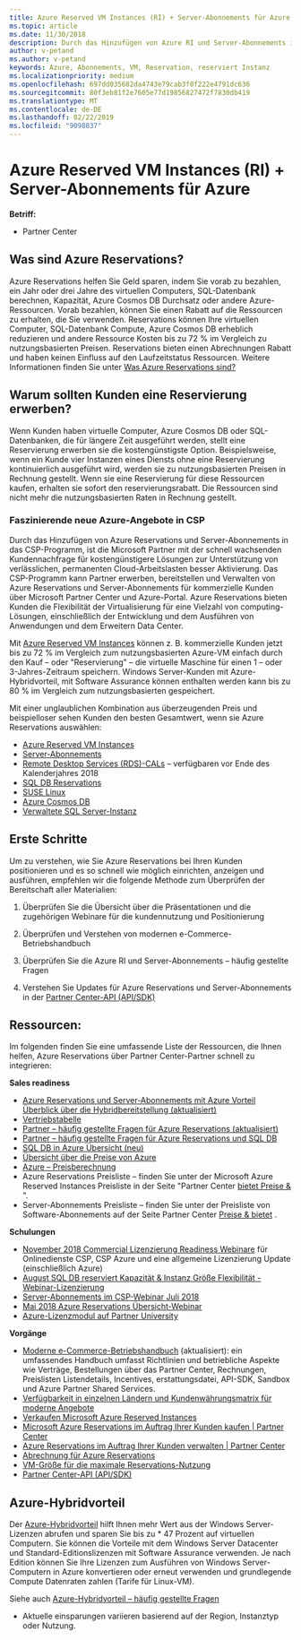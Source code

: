 ```yaml
---
title: Azure Reserved VM Instances (RI) + Server-Abonnements für Azure | Partner Center
ms.topic: article
ms.date: 11/30/2018
description: Durch das Hinzufügen von Azure RI und Server-Abonnements in das CSP-Programm, unterstützen wir unsere Partner mit der schnell wachsenden Kundennachfrage für kostengünstigere Lösungen zur Unterstützung von verlässlichen, permanenten Cloud-Arbeitslasten. Mit dem CSP-Programm können Partner Azure RI und Server-Abonnements für kommerzielle Kunden über das Microsoft-Partner Center und das Azure-Portal bereitstellen und verwalten.
author: v-petand
ms.author: v-petand
keywords: Azure, Abonnements, VM, Reservation, reserviert Instanz
ms.localizationpriority: medium
ms.openlocfilehash: 697dd035682da4743e79cab3f0f222e4791dc636
ms.sourcegitcommit: 80f3eb81f2e7605e77d19856827472f7830db419
ms.translationtype: MT
ms.contentlocale: de-DE
ms.lasthandoff: 02/22/2019
ms.locfileid: "9098837"
---
```

<!-- Mike Aasen wrote and owns this topic -->

# <a name="azure-reserved-vm-instances-ri--server-subscriptions-for-azure"></a>Azure Reserved VM Instances (RI) + Server-Abonnements für Azure

**Betriff:**

- Partner Center
 
## <a name="what-are-azure-reservations"></a>Was sind Azure Reservations?

Azure Reservations helfen Sie Geld sparen, indem Sie vorab zu bezahlen, ein Jahr oder drei Jahre des virtuellen Computers, SQL-Datenbank berechnen, Kapazität, Azure Cosmos DB Durchsatz oder andere Azure-Ressourcen. Vorab bezahlen, können Sie einen Rabatt auf die Ressourcen zu erhalten, die Sie verwenden. Reservations können Ihre virtuellen Computer, SQL-Datenbank Compute, Azure Cosmos DB erheblich reduzieren und andere Ressource Kosten bis zu 72 % im Vergleich zu nutzungsbasierten Preisen. Reservations bieten einen Abrechnungen Rabatt und haben keinen Einfluss auf den Laufzeitstatus Ressourcen. Weitere Informationen finden Sie unter [Was Azure Reservations sind?](https://docs.microsoft.com/azure/billing/billing-save-compute-costs-reservations)

## <a name="why-should-customers-buy-a-reservation"></a>Warum sollten Kunden eine Reservierung erwerben?

Wenn Kunden haben virtuelle Computer, Azure Cosmos DB oder SQL-Datenbanken, die für längere Zeit ausgeführt werden, stellt eine Reservierung erwerben sie die kostengünstigste Option. Beispielsweise, wenn ein Kunde vier Instanzen eines Diensts ohne eine Reservierung kontinuierlich ausgeführt wird, werden sie zu nutzungsbasierten Preisen in Rechnung gestellt. Wenn sie eine Reservierung für diese Ressourcen kaufen, erhalten sie sofort den reservierungsrabatt. Die Ressourcen sind nicht mehr die nutzungsbasierten Raten in Rechnung gestellt.

 
### <a name="compelling-new-azure-offer-in-csp"></a>Faszinierende neue Azure-Angebote in CSP 

Durch das Hinzufügen von Azure Reservations und Server-Abonnements in das CSP-Programm, ist die Microsoft Partner mit der schnell wachsenden Kundennachfrage für kostengünstigere Lösungen zur Unterstützung von verlässlichen, permanenten Cloud-Arbeitslasten besser Aktivierung. Das CSP-Programm kann Partner erwerben, bereitstellen und Verwalten von Azure Reservations und Server-Abonnements für kommerzielle Kunden über Microsoft Partner Center und Azure-Portal. Azure Reservations bieten Kunden die Flexibilität der Virtualisierung für eine Vielzahl von computing-Lösungen, einschließlich der Entwicklung und dem Ausführen von Anwendungen und dem Erweitern Data Center. 

Mit [Azure Reserved VM Instances](https://azure.microsoft.com/en-us/pricing/reserved-vm-instances/) können z. B. kommerzielle Kunden jetzt bis zu 72 % im Vergleich zum nutzungsbasierten Azure-VM einfach durch den Kauf – oder "Reservierung" – die virtuelle Maschine für einen 1 – oder 3-Jahres-Zeitraum speichern. Windows Server-Kunden mit Azure-Hybridvorteil, mit Software Assurance können enthalten werden kann bis zu 80 % im Vergleich zum nutzungsbasierten gespeichert. 

Mit einer unglaublichen Kombination aus überzeugenden Preis und beispielloser sehen Kunden den besten Gesamtwert, wenn sie Azure Reservations auswählen: 

- [Azure Reserved VM Instances](https://docs.microsoft.com/azure/virtual-machines/windows/prepay-reserved-vm-instances)
- [Server-Abonnements](https://www.microsoft.com/en-us/Licensing/news/windows-sql-server-through-csp) 
- [Remote Desktop Services (RDS)-CALs](https://cloudblogs.microsoft.com/windowsserver/2018/10/03/remote-desktop-services-2019-generally-available-with-windows-server-2019/) – verfügbaren vor Ende des Kalenderjahres 2018
- [SQL DB Reservations](https://docs.microsoft.com/azure/sql-database/sql-database-reserved-capacity)
- [SUSE Linux](https://docs.microsoft.com/azure/virtual-machines/linux/prepay-suse-software-charges)
- [Azure Cosmos DB](https://docs.microsoft.com/azure/cosmos-db/cosmos-db-reserved-capacity)
- [Verwaltete SQL Server-Instanz](https://docs.microsoft.com/azure/sql-database/sql-database-managed-instance)

## <a name="getting-started"></a>Erste Schritte

Um zu verstehen, wie Sie Azure Reservations bei Ihren Kunden positionieren und es so schnell wie möglich einrichten, anzeigen und ausführen, empfehlen wir die folgende Methode zum Überprüfen der Bereitschaft aller Materialien:

1.  Überprüfen Sie die Übersicht über die Präsentationen und die zugehörigen Webinare für die kundennutzung und Positionierung

2.  Überprüfen und Verstehen von modernen e-Commerce-Betriebshandbuch

5.  Überprüfen Sie die Azure RI und Server-Abonnements – häufig gestellte Fragen

6.  Verstehen Sie Updates für Azure Reservations und Server-Abonnements in der [Partner Center-API (API/SDK)](https://docs.microsoft.com/en-us/partner-center/develop/purchase-azure-reserved-vm-instances)

## <a name="resources"></a>Ressourcen: 

Im folgenden finden Sie eine umfassende Liste der Ressourcen, die Ihnen helfen, Azure Reservations über Partner Center-Partner schnell zu integrieren: 

**Sales readiness**

- [Azure Reservations und Server-Abonnements mit Azure Vorteil Überblick über die Hybridbereitstellung (aktualisiert)](https://assetsprod.microsoft.com/Azure-reservations-and-server-subscriptions-with-azure-hybrid-benefit.pptx)
- [Vertriebstabelle](https://assetsprod.microsoft.com/mpn/Azure-RI-Sales-Sheet-CSP.pdf)
- [Partner – häufig gestellte Fragen für Azure Reservations (aktualisiert)](https://assetsprod.microsoft.com/Partner-faq-for-azure-reservations.docx)
- [Partner – häufig gestellte Fragen für Azure Reservations und SQL DB](https://assetsprod.microsoft.com/Partner-faq-for-azure-reservations-sql-db.docx)
- [SQL DB in Azure Übersicht (neu)](https://assetsprod.microsoft.com/Sql-db-in-azure-overview.pptx)
- [Übersicht über die Preise von Azure](https://azure.microsoft.com/pricing/#explore-cost)
- [Azure – Preisberechnung](https://azure.microsoft.com/pricing/calculator/)
- Azure Reservations Preisliste – finden Sie unter der Microsoft Azure Reserved Instances Preisliste in der Seite "Partner Center [bietet Preise &](https://assetsprod.microsoft.com/modern-offers-country-currency-availability.xlsx) ".
- Server-Abonnements Preisliste – finden Sie unter der Preisliste von Software-Abonnements auf der Seite Partner Center [Preise & bietet](https://assetsprod.microsoft.com/modern-offers-country-currency-availability.xlsx) .

**Schulungen**

- [November 2018 Commercial Lizenzierung Readiness Webinare](https://na01.safelinks.protection.outlook.com/?url=https%3A%2F%2Fcommercial-licensing.eventbuilder.com%2F%3Flandingpageid%3DV0Bx6L&data=02%7C01%7Cv-oumaki%40microsoft.com%7C96e24687952242e1ff0c08d62ada13f3%7C72f988bf86f141af91ab2d7cd011db47%7C1%7C0%7C636743513471330495&sdata=DjPAKnW%2BpVekRS3Zngy2uwAkTpU4z1O%2Fh56NuTOmCzM%3D&reserved=0) für Onlinedienste CSP, CSP Azure und eine allgemeine Lizenzierung Update (einschließlich Azure)
- [August SQL DB reserviert Kapazität & Instanz Größe Flexibilität - Webinar-Lizenzierung](https://commercial-licensing.eventbuilder.com/view?eventid=d0t9g4)
- [Server-Abonnements im CSP-Webinar Juli 2018](https://commercial-licensing.eventbuilder.com/Server_Subscriptions_in_CSP_P2_July)
- [Mai 2018 Azure Reservations Übersicht-Webinar](https://commercial-licensing.eventbuilder.com/Reserved_Instances_in_CSP_May_Option_1)
- [Azure-Lizenzmodul auf Partner University](https://aka.ms/azure_partner_licensing)

**Vorgänge**

- [Moderne e-Commerce-Betriebshandbuch](https://assetsprod.microsoft.com/mpn/Partner-Center-Modern-Commerce-Operating-Guide.docx) (aktualisiert): ein umfassendes Handbuch umfasst Richtlinien und betriebliche Aspekte wie Verträge, Bestellungen über das Partner Center, Rechnungen, Preislisten Listendetails, Incentives, erstattungsdatei, API-SDK, Sandbox und Azure Partner Shared Services.
- [Verfügbarkeit in einzelnen Ländern und Kundenwährungsmatrix für moderne Angebote](https://assetsprod.microsoft.com/modern-offers-country-currency-availability.xlsx)
- [Verkaufen Microsoft Azure Reserved Instances](https://go.microsoft.com/fwlink/?linkid=872806)
- [Microsoft Azure Reservations im Auftrag Ihrer Kunden kaufen | Partner Center](https://go.microsoft.com/fwlink/?linkid=872807)
- [Azure Reservations im Auftrag Ihrer Kunden verwalten | Partner Center](https://go.microsoft.com/fwlink/?linkid=872808)
- [Abrechnung für Azure Reservations](https://go.microsoft.com/fwlink/?linkid=872809)
- [VM-Größe für die maximale Reservations-Nutzung](https://go.microsoft.com/fwlink/?linkid=872810)
- [Partner Center-API (API/SDK)](https://docs.microsoft.com/en-us/partner-center/develop/purchase-azure-reserved-vm-instances)

## <a name="azure-hybrid-benefit"></a>Azure-Hybridvorteil

Der [Azure-Hybridvorteil](https://azure.microsoft.com/pricing/hybrid-benefit) hilft Ihnen mehr Wert aus der Windows Server-Lizenzen abrufen und sparen Sie bis zu * 47 Prozent auf virtuellen Computern. Sie können die Vorteile mit dem Windows Server Datacenter und Standard-Editionslizenzen mit Software Assurance verwenden. Je nach Edition können Sie Ihre Lizenzen zum Ausführen von Windows Server-Computern in Azure konvertieren oder erneut verwenden und grundlegende Compute Datenraten zahlen (Tarife für Linux-VM).

Siehe auch [Azure-Hybridvorteil – häufig gestellte Fragen](https://azure.microsoft.com/en-us/pricing/hybrid-benefit/faq/)

* Aktuelle einsparungen variieren basierend auf der Region, Instanztyp oder Nutzung.